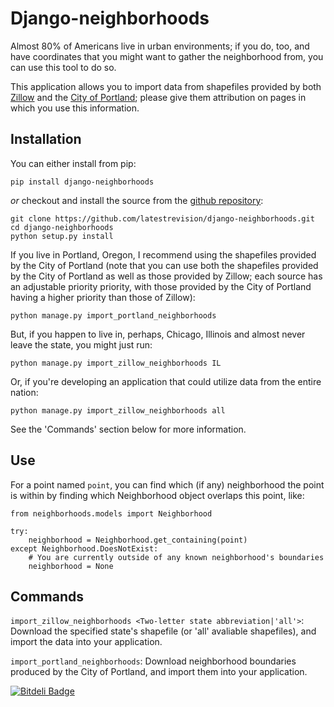 Django-neighborhoods
====================

Almost 80% of Americans live in urban environments; if you do, too, and have coordinates that you might want to gather the neighborhood from, you can use this tool to do so.

This application allows you to import data from shapefiles provided by both [Zillow](http://www.zillow.com/howto/api/neighborhood-boundaries.htm) and the [City of Portland](http://www.civicapps.org/datasets/neighborhood-associations); please give them attribution on pages in which you use this information.

Installation
------------

You can either install from pip:

    pip install django-neighborhoods

*or* checkout and install the source from the [github repository](https://github.com/latestrevision/django-neighborhoods):

    git clone https://github.com/latestrevision/django-neighborhoods.git
    cd django-neighborhoods
    python setup.py install

If you live in Portland, Oregon, I recommend using the shapefiles provided by the City of Portland (note that you can use both the shapefiles provided by the City of Portland as well as those provided by Zillow; each source has an adjustable priority priority, with those provided by the City of Portland having a higher priority than those of Zillow):

    python manage.py import_portland_neighborhoods

But, if you happen to live in, perhaps, Chicago, Illinois and almost never leave the state, you might just run:

    python manage.py import_zillow_neighborhoods IL

Or, if you're developing an application that could utilize data from the entire nation:

    python manage.py import_zillow_neighborhoods all

See the 'Commands' section below for more information.

Use
---

For a point named `point`, you can find which (if any) neighborhood the point is within by finding which Neighborhood object overlaps this point, like:

    from neighborhoods.models import Neighborhood

    try:
        neighborhood = Neighborhood.get_containing(point)
    except Neighborhood.DoesNotExist:
        # You are currently outside of any known neighborhood's boundaries
        neighborhood = None

Commands
--------

`import_zillow_neighborhoods <Two-letter state abbreviation|'all'>`: Download the specified state's shapefile (or 'all' avaliable shapefiles), and import the data into your application.

`import_portland_neighborhoods`: Download neighborhood boundaries produced by the City of Portland, and import them into your application.

[![Bitdeli Badge](https://d2weczhvl823v0.cloudfront.net/latestrevision/django-neighborhoods/trend.png)](https://bitdeli.com/free "Bitdeli Badge")
